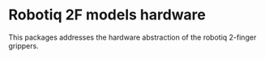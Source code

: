 # Robotiq 2F models hardware

This packages addresses the hardware abstraction of the robotiq 2-finger grippers.